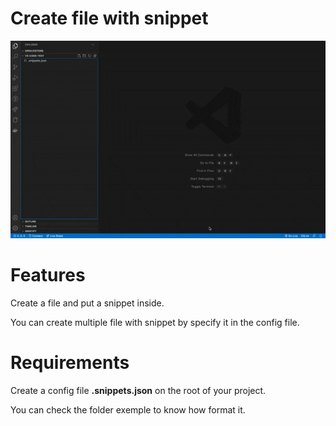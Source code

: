 # Create file with snippet

<img src="https://github.com/pikooli/create-file-snippet/blob/main/gif/exemple.gif" />

# Features

Create a file and put a snippet inside.

You can create multiple file with snippet by specify it in the config file.

# Requirements 

Create a config file **.snippets.json** on the root of your project.

You can check the folder exemple to know how format it.
